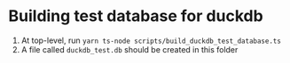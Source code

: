 # Building test database for duckdb

1. At top-level, run `yarn ts-node scripts/build_duckdb_test_database.ts`
2. A file called `duckdb_test.db` should be created in this folder
